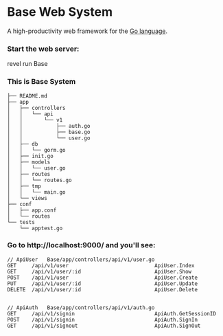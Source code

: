 # Base Web System

A high-productivity web framework for the [Go language](http://www.golang.org/).


### Start the web server:

   revel run Base

### This is Base System

```
├── README.md
├── app
│   ├── controllers
│   │   └── api
│   │       └── v1
│   │           ├── auth.go
│   │           ├── base.go
│   │           └── user.go
│   ├── db
│   │   └── gorm.go
│   ├── init.go
│   ├── models
│   │   └── user.go
│   ├── routes
│   │   └── routes.go
│   ├── tmp
│   │   └── main.go
│   └── views
├── conf
│   ├── app.conf
│   └── routes
└── tests
    └── apptest.go
```



### Go to http://localhost:9000/ and you'll see:

```
// ApiUser   Base/app/controllers/api/v1/user.go
GET     /api/v1/user                            ApiUser.Index
GET     /api/v1/user/:id                        ApiUser.Show
POST    /api/v1/user                            ApiUser.Create
PUT     /api/v1/user/:id                        ApiUser.Update
DELETE  /api/v1/user/:id                        ApiUser.Delete


// ApiAuth   Base/app/controllers/api/v1/auth.go
GET     /api/v1/signin                          ApiAuth.GetSessionID
POST    /api/v1/signin                          ApiAuth.SignIn
GET     /api/v1/signout                         ApiAuth.SignOut
```
